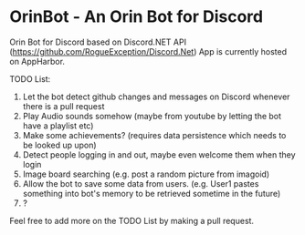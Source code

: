 # OrinBot - An Orin Bot for Discord

Orin Bot for Discord based on Discord.NET API (https://github.com/RogueException/Discord.Net)
App is currently hosted on AppHarbor.

TODO List:

1. Let the bot detect github changes and messages on Discord whenever there is a pull request 
2. Play Audio sounds somehow (maybe from youtube by letting the bot have a playlist etc)
3. Make some achievements? (requires data persistence which needs to be looked up upon)
4. Detect people logging in and out, maybe even welcome them when they login
5. Image board searching (e.g. post a random picture from imagoid)
6. Allow the bot to save some data from users. (e.g. User1 pastes something into bot's memory to be retrieved sometime in the future)
7. ?

Feel free to add more on the TODO List by making a pull request.
